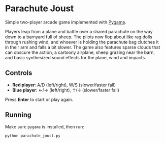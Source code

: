 # Parachute Joust

Simple two-player arcade game implemented with [Pygame](https://www.pygame.org/).

Players leap from a plane and battle over a shared parachute on the way down to a barnyard full of sheep.  The pilots now flop about like rag dolls through rushing wind, and whoever is holding the parachute bag clutches it in their arm and falls a bit slower.  The game also features sparse clouds that can obscure the action, a cartoony airplane, sheep grazing near the barn, and basic synthesized sound effects for the plane, wind and impacts.

## Controls
- **Red player**: A/D (left/right), W/S (slower/faster fall)
- **Blue player**: ←/→ (left/right), ↑/↓ (slower/faster fall)

Press **Enter** to start or play again.

## Running
Make sure `pygame` is installed, then run:

```bash
python parachute_joust.py
```
